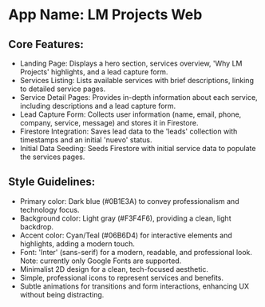 # **App Name**: LM Projects Web

## Core Features:

- Landing Page: Displays a hero section, services overview, 'Why LM Projects' highlights, and a lead capture form.
- Services Listing: Lists available services with brief descriptions, linking to detailed service pages.
- Service Detail Pages: Provides in-depth information about each service, including descriptions and a lead capture form.
- Lead Capture Form: Collects user information (name, email, phone, company, service, message) and stores it in Firestore.
- Firestore Integration: Saves lead data to the 'leads' collection with timestamps and an initial 'nuevo' status.
- Initial Data Seeding: Seeds Firestore with initial service data to populate the services pages.

## Style Guidelines:

- Primary color: Dark blue (#0B1E3A) to convey professionalism and technology focus.
- Background color: Light gray (#F3F4F6), providing a clean, light backdrop.
- Accent color: Cyan/Teal (#06B6D4) for interactive elements and highlights, adding a modern touch.
- Font: 'Inter' (sans-serif) for a modern, readable, and professional look. Note: currently only Google Fonts are supported.
- Minimalist 2D design for a clean, tech-focused aesthetic.
- Simple, professional icons to represent services and benefits.
- Subtle animations for transitions and form interactions, enhancing UX without being distracting.